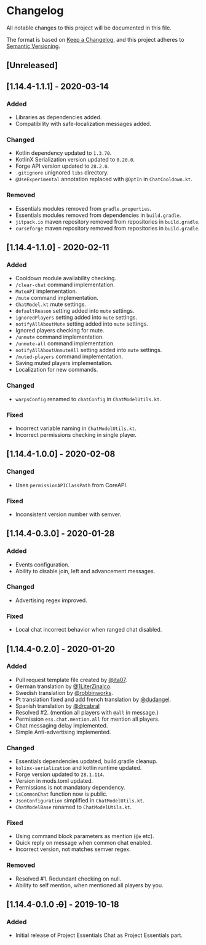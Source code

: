 # Changelog
All notable changes to this project will be documented in this file.

The format is based on [Keep a Changelog](https://keepachangelog.com/en/1.0.0/),
and this project adheres to [Semantic Versioning](https://semver.org/spec/v2.0.0.html).

## [Unreleased]

## [1.14.4-1.1.1] - 2020-03-14

### Added
- Libraries as dependencies added.
- Compatibility with safe-localization messages added.

### Changed
- Kotlin dependency updated to `1.3.70`.
- KotlinX Serialization version updated to `0.20.0`.
- Forge API version updated to `28.2.0`.
- `.gitignore` unignored `libs` directory.
- `@UseExperimental` annotation replaced with `@OptIn` in `ChatCooldown.kt`.

### Removed
- Essentials modules removed from `gradle.properties`.
- Essentials modules removed from dependencies in `build.gradle`.
- `jitpack.io` maven repository removed from repositories in `build.gradle`.
- `curseforge` maven repository removed from repositories in `build.gradle`.

## [1.14.4-1.1.0] - 2020-02-11

### Added
- Cooldown module availability checking.
- `/clear-chat` command implementation. 
- `MuteAPI` implementation.
- `/mute` command implementation.
- `ChatModel.kt` mute settings.
- `defaultReason` setting added into `mute` settings.
- `ignoredPlayers` setting added into `mute` settings.
- `notifyAllAboutMute` setting added into `mute` settings.
- Ignored players checking for mute.
- `/unmute` command implementation.
- `/unmute-all` command implementation.
- `notifyAllAboutUnmuteAll` setting added into `mute` settings.
- `/muted-players` command implementation.
- Saving muted players implementation.
- Localization for new commands.

### Changed
- `warpsConfig` renamed to `chatConfig` in `ChatModelUtils.kt`.

### Fixed
- Incorrect variable naming in `ChatModelUtils.kt`.
- Incorrect permissions checking in single player.

## [1.14.4-1.0.0] - 2020-02-08

### Changed
- Uses `permissionAPIClassPath` from CoreAPI.

### Fixed
- Inconsistent version number with semver.

## [1.14.4-0.3.0] - 2020-01-28

### Added
- Events configuration.
- Ability to disable join, left and advancement messages.

### Changed
- Advertising regex improved.

### Fixed
- Local chat incorrect behavior when ranged chat disabled. 

## [1.14.4-0.2.0] - 2020-01-20

### Added
- Pull request template file created by [@ita07](https://github.com/ita07).
- German translation by [@1LiterZinalco](https://github.com/1LiterZinalco).
- Swedish translation by [@robbinworks](https://github.com/robbinworks).
- Pt translation fixed and add french translation by [@dudangel](https://github.com/dudangel).
- Spanish translation by [@drcabral](https://github.com/drcabral)
- Resolved #2. (mention all players with `@all` in message.)
- Permission `ess.chat.mention.all` for mention all players.
- Chat messaging delay implemented.
- Simple Anti-advertising implemented.

### Changed
- Essentials dependencies updated, build.gradle cleanup.
- `kolinx-serialization` and kotlin runtime updated.
- Forge version updated to `28.1.114`.
- Version in mods.toml updated.
- Permissions is not mandatory dependency.
- `isCommonChat` function now is public.
- `JsonConfiguration` simplified in `ChatModelUtils.kt`.
- `ChatModelBase` renamed to `ChatModelUtils.kt`.

### Fixed
- Using command block parameters as mention (`@e` etc).
- Quick reply on message when common chat enabled.
- Incorrect version, not matches semver regex.

### Removed
- Resolved #1. Redundant checking on null.
- Ability to self mention, when mentioned all players by you.

## [1.14.4-0.1.0 ~~.0~~] - 2019-10-18

### Added
- Initial release of Project Essentials Chat as Project Essentials part.
